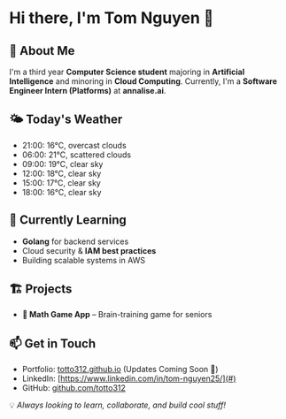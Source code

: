 # Hi there, I'm Tom Nguyen 👋  

## 🚀 About Me  
I'm a third year **Computer Science student** majoring in **Artificial Intelligence** and minoring in **Cloud Computing**. Currently, I'm a **Software Engineer Intern (Platforms)** at **annalise.ai**.

## 🌤️ Today's Weather
<!-- WEATHER:START -->
- 21:00: 16°C, overcast clouds
- 06:00: 21°C, scattered clouds
- 09:00: 19°C, clear sky
- 12:00: 18°C, clear sky
- 15:00: 17°C, clear sky
- 18:00: 16°C, clear sky

<!-- WEATHER:END -->

## 🌱 Currently Learning  
- **Golang** for backend services  
- Cloud security & **IAM best practices**  
- Building scalable systems in AWS  

## 🏗️ Projects  
- **🧮 Math Game App** – Brain-training game for seniors

## 📫 Get in Touch  
- Portfolio: [totto312.github.io](#) (Updates Coming Soon 🚧)  
- LinkedIn: [https://www.linkedin.com/in/tom-nguyen25/](#)  
- GitHub: [github.com/totto312](#)  

💡 *Always looking to learn, collaborate, and build cool stuff!*  
